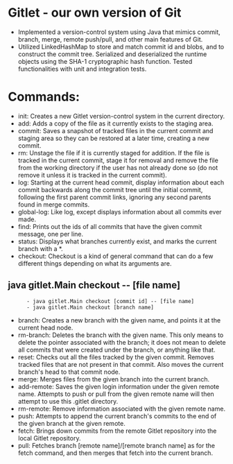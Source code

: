 # Gitlet - our own version of Git
- Implemented a version-control system using Java that mimics commit, branch, merge, remote push/pull, and other main features of Git.
- Utilized LinkedHashMap to store and match commit id and blobs, and to construct the commit tree. Serialized and deserialized the runtime objects using the SHA-1 cryptographic hash function. Tested functionalities with unit and integration tests.

# Commands:
- init: Creates a new Gitlet version-control system in the current directory.
- add: Adds a copy of the file as it currently exists to the staging area.
- commit: Saves a snapshot of tracked files in the current commit and staging area so they can be restored at a later time, creating a new commit. 
- rm: Unstage the file if it is currently staged for addition. If the file is tracked in the current commit, stage it for removal and remove the file from the working directory if the user has not already done so (do not remove it unless it is tracked in the current commit).
- log: Starting at the current head commit, display information about each commit backwards along the commit tree until the initial commit, following the first parent commit links, ignoring any second parents found in merge commits.
- global-log: Like log, except displays information about all commits ever made. 
- find: Prints out the ids of all commits that have the given commit message, one per line. 
- status: Displays what branches currently exist, and marks the current branch with a *. 
- checkout: Checkout is a kind of general command that can do a few different things depending on what its arguments are. 
## java gitlet.Main checkout -- [file name]
          - java gitlet.Main checkout [commit id] -- [file name]
          - java gitlet.Main checkout [branch name]
- branch: Creates a new branch with the given name, and points it at the current head node.
- rm-branch: Deletes the branch with the given name. This only means to delete the pointer associated with the branch; it does not mean to delete all commits that were created under the branch, or anything like that.
- reset: Checks out all the files tracked by the given commit. Removes tracked files that are not present in that commit. Also moves the current branch's head to that commit node.
- merge: Merges files from the given branch into the current branch.
- add-remote: Saves the given login information under the given remote name. Attempts to push or pull from the given remote name will then attempt to use this .gitlet directory. 
- rm-remote: Remove information associated with the given remote name. 
- push: Attempts to append the current branch's commits to the end of the given branch at the given remote. 
- fetch: Brings down commits from the remote Gitlet repository into the local Gitlet repository.
- pull: Fetches branch [remote name]/[remote branch name] as for the fetch command, and then merges that fetch into the current branch.
